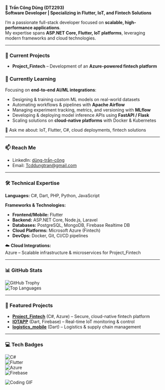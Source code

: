 👋 **Trần Công Dũng (DT2293)**  
**Software Developer | Specializing in Flutter, IoT, and Fintech Solutions**

I’m a passionate full-stack developer focused on **scalable, high-performance applications**.  
My expertise spans **ASP.NET Core, Flutter, IoT platforms**, leveraging modern frameworks and cloud technologies.

---

### 🔭 Current Projects
- **Project_Fintech** – Development of an **Azure-powered fintech platform**  

### 🚀 Currently Learning
Focusing on **end-to-end AI/ML integrations**:  
- Designing & training custom ML models on real-world datasets  
- Automating workflows & pipelines with **Apache Airflow**  
- Managing experiment tracking, metrics, and versioning with **MLflow**  
- Developing & deploying model inference APIs using **FastAPI / Flask**  
- Scaling solutions on **cloud-native platforms** with Docker & Kubernetes  

💬 Ask me about: IoT, Flutter, C#, cloud deployments, fintech solutions  

---

### 📫 Reach Me
- LinkedIn: [dũng-trần-công](https://www.linkedin.com/in/dũng-trần-công-22m0903)  
- Email: Tcddungtran@gmail.com  

---

### 🛠 Technical Expertise

**Languages:** C#, Dart, PHP, Python, JavaScript  

**Frameworks & Technologies:**  
- **Frontend/Mobile:** Flutter  
- **Backend:** ASP.NET Core, Node.js, Laravel  
- **Databases:** PostgreSQL, MongoDB, Firebase Realtime DB  
- **Cloud Platforms:** Microsoft Azure (Fintech)  
- **DevOps:** Docker, Git, CI/CD pipelines  

☁️ **Cloud Integrations:**  
Azure – Scalable infrastructure & microservices for Project_Fintech  

---

### 📊 GitHub Stats

![GitHub Trophy](https://github-profile-trophy.vercel.app/?username=DT2293&theme=gruvbox)  
![Top Languages](https://github-readme-stats.vercel.app/api/top-langs/?username=DT2293&layout=compact&theme=radical)  

---

### 📌 Featured Projects
- **[Project_Fintech](https://github.com/DT2293/Project_Fintech)** (C#, Azure) – Secure, cloud-native fintech platform  
- **[IOTAPP](https://github.com/DT2293/IOTAPP)** (Dart, Firebase) – Real-time IoT monitoring & control  
- **[logistics_mobile](https://github.com/DT2293/logistics_mobile)** (Dart) – Logistics & supply chain management  

---

### 💻 Tech Badges
![C#](https://img.shields.io/badge/C%23-239120?style=for-the-badge&logo=c-sharp&logoColor=white)  
![Flutter](https://img.shields.io/badge/Flutter-02569B?style=for-the-badge&logo=flutter&logoColor=white)  
![Azure](https://img.shields.io/badge/Azure-0078D4?style=for-the-badge&logo=microsoft-azure&logoColor=white)  
![Firebase](https://img.shields.io/badge/Firebase-FFCA28?style=for-the-badge&logo=firebase&logoColor=black)  

![Coding GIF](https://media.giphy.com/media/3o7aD2saalBwwftBIY/giphy.gif)
